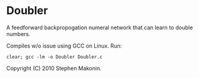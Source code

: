 # Doubler

A feedforward backpropogation numeral network that can learn to double numbers.

Compiles w/o issue using GCC on Linux. Run:
```
clear; gcc -lm -o Doubler Doubler.c
```

Copyright (C) 2010 Stephen Makonin.
